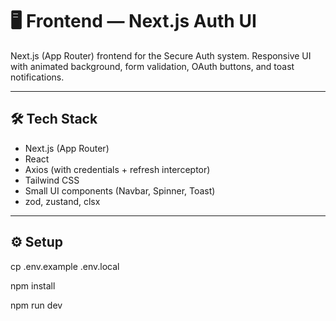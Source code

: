 # 🖥 Frontend — Next.js Auth UI

Next.js (App Router) frontend for the Secure Auth system. Responsive UI with animated background, form validation, OAuth buttons, and toast notifications.

---

## 🛠 Tech Stack

- Next.js (App Router)
- React
- Axios (with credentials + refresh interceptor)
- Tailwind CSS
- Small UI components (Navbar, Spinner, Toast)
- zod, zustand, clsx
---

## ⚙️ Setup

cp .env.example .env.local

npm install

npm run dev
